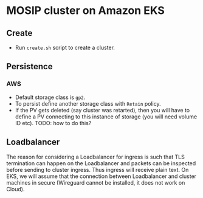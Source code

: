 # MOSIP cluster on Amazon EKS

## Create
* Run `create.sh` script to create a cluster.

## Persistence
### AWS
* Default storage class is `gp2`.  
* To persist define another storage class with `Retain` policy.
* If the PV gets deleted (say cluster was retarted), then you will have to define a PV connecting to this instance of storage (you will need volume ID etc). TODO: how to do this?

## Loadbalancer
The reason for considering a Loadbalancer for ingress is such that TLS termination can happen on the Loadbalancer and packets can be inspected before sending to cluster ingress.  Thus ingress will receive plain text. On EKS, we will assume that the connection between Loadbalancer and cluster machines in secure (Wireguard cannot be installed, it does not work on Cloud). 

